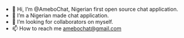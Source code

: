 - 👋 Hi, I’m @AmeboChat, Nigerian first open source chat application.
- 👀 I’m a Nigerian made chat  application.
- 💞️ I’m looking for collaborators on myself.
- 📫 How to reach me amebochat@gmail.com


